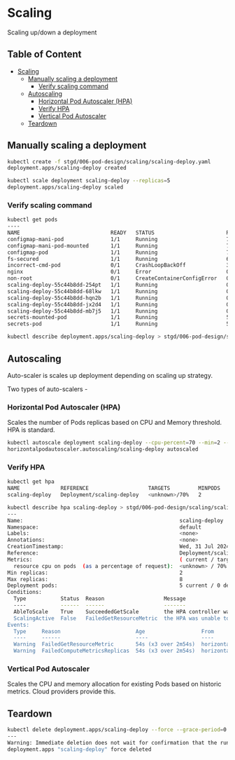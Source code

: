 # Scaling

Scaling up/down a deployment

## Table of Content  <!-- omit in toc -->

- [Scaling](#scaling)
  - [Manually scaling a deployment](#manually-scaling-a-deployment)
    - [Verify scaling command](#verify-scaling-command)
  - [Autoscaling](#autoscaling)
    - [Horizontal Pod Autoscaler (HPA)](#horizontal-pod-autoscaler-hpa)
    - [Verify HPA](#verify-hpa)
    - [Vertical Pod Autoscaler](#vertical-pod-autoscaler)
  - [Teardown](#teardown)

## Manually scaling a deployment

```bash
kubectl create -f stgd/006-pod-design/scaling/scaling-deploy.yaml
deployment.apps/scaling-deploy created
```

```bash
kubectl scale deployment scaling-deploy --replicas=5
deployment.apps/scaling-deploy scaled
```

### Verify scaling command

```bash
kubectl get pods
----
NAME                             READY   STATUS                       RESTARTS          AGE
configmap-mani-pod               1/1     Running                      7 (4d18h ago)     93d
configmap-mani-pod-mounted       1/1     Running                      7 (4d18h ago)     93d
configmap-pod                    1/1     Running                      7 (4d18h ago)     93d
fs-secured                       1/1     Running                      6 (4d18h ago)     68d
incorrect-cmd-pod                0/1     CrashLoopBackOff             3965 (103s ago)   37d
nginx                            0/1     Error                        0                 57d
non-root                         0/1     CreateContainerConfigError   0                 68d
scaling-deploy-55c44b8dd-254pt   1/1     Running                      0                 84s
scaling-deploy-55c44b8dd-68lkw   1/1     Running                      0                 38s
scaling-deploy-55c44b8dd-hqn2b   1/1     Running                      0                 38s
scaling-deploy-55c44b8dd-jx2d4   1/1     Running                      0                 38s
scaling-deploy-55c44b8dd-mb7j5   1/1     Running                      0                 38s
secrets-mounted-pod              1/1     Running                      5 (4d18h ago)     71d
secrets-pod                      1/1     Running                      5 (4d18h ago)     71d
```

```bash
kubectl describe deployment.apps/scaling-deploy > stgd/006-pod-design/scaling/scaling-deploy-desc.txt
```

## Autoscaling

Auto-scaler is scales up deployment depending on scaling up strategy.

Two types of auto-scalers -

### Horizontal Pod Autoscaler (HPA)

Scales the number of Pods replicas based on CPU and Memory threshold. HPA is standard.

```bash
kubectl autoscale deployment scaling-deploy --cpu-percent=70 --min=2 --max=8
horizontalpodautoscaler.autoscaling/scaling-deploy autoscaled
```

### Verify HPA

```bash
kubectl get hpa
NAME             REFERENCE                   TARGETS         MINPODS   MAXPODS   REPLICAS   AGE
scaling-deploy   Deployment/scaling-deploy   <unknown>/70%   2         8         0          33s
```

```bash
kubectl describe hpa scaling-deploy > stgd/006-pod-design/scaling/scaling-deploy-hpa-desc.txt
---
Name:                                                  scaling-deploy
Namespace:                                             default
Labels:                                                <none>
Annotations:                                           <none>
CreationTimestamp:                                     Wed, 31 Jul 2024 12:07:31 -0400
Reference:                                             Deployment/scaling-deploy
Metrics:                                               ( current / target )
  resource cpu on pods  (as a percentage of request):  <unknown> / 70%
Min replicas:                                          2
Max replicas:                                          8
Deployment pods:                                       5 current / 0 desired
Conditions:
  Type           Status  Reason                   Message
  ----           ------  ------                   -------
  AbleToScale    True    SucceededGetScale        the HPA controller was able to get the target's current scale
  ScalingActive  False   FailedGetResourceMetric  the HPA was unable to compute the replica count: failed to get cpu utilization: unable to get metrics for resource cpu: unable to fetch metrics from resource metrics API: the server could not find the requested resource (get pods.metrics.k8s.io)
Events:
  Type     Reason                        Age                  From                       Message
  ----     ------                        ----                 ----                       -------
  Warning  FailedGetResourceMetric       54s (x3 over 2m54s)  horizontal-pod-autoscaler  failed to get cpu utilization: unable to get metrics for resource cpu: unable to fetch metrics from resource metrics API: the server could not find the requested resource (get pods.metrics.k8s.io)
  Warning  FailedComputeMetricsReplicas  54s (x3 over 2m54s)  horizontal-pod-autoscaler  invalid metrics (1 invalid out of 1), first error is: failed to get cpu resource metric value: failed to get cpu utilization: unable to get metrics for resource cpu: unable to fetch metrics from resource metrics API: the server could not find the requested resource (get pods.metrics.k8s.io)
```

### Vertical Pod Autoscaler

Scales the CPU and memory allocation for existing Pods based on historic metrics. 
Cloud providers provide this.

## Teardown

```bash
kubectl delete deployment.apps/scaling-deploy --force --grace-period=0
---
Warning: Immediate deletion does not wait for confirmation that the running resource has been terminated. The resource may continue to run on the cluster indefinitely.
deployment.apps "scaling-deploy" force deleted
```
